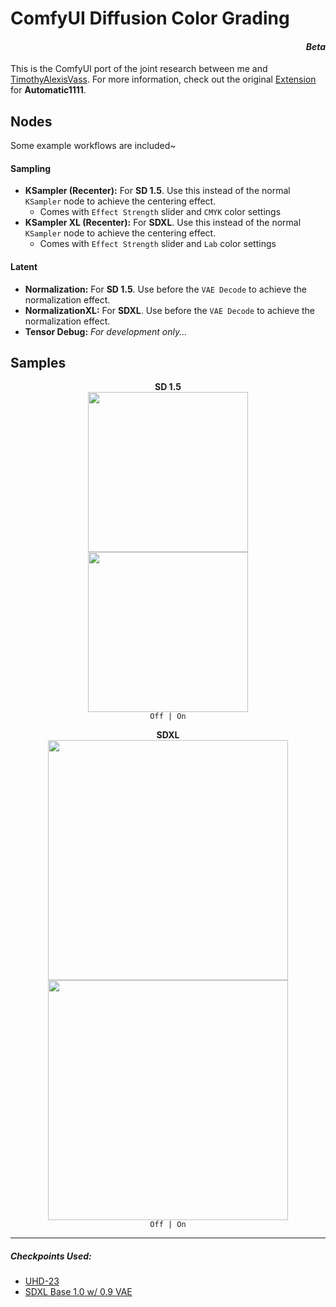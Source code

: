 ﻿# ComfyUI Diffusion Color Grading
<h4 align = "right"><i>Beta</i></h4>

This is the ComfyUI port of the joint research between me and <ins>TimothyAlexisVass</ins>.
For more information, check out the original [Extension](https://github.com/Haoming02/sd-webui-diffusion-cg) for **Automatic1111**.

## Nodes
Some example workflows are included~

#### Sampling
- **KSampler (Recenter):** For **SD 1.5**. Use this instead of the normal `KSampler` node to achieve the centering effect.
  - Comes with `Effect Strength` slider and `CMYK` color settings
- **KSampler XL (Recenter):** For **SDXL**. Use this instead of the normal `KSampler` node to achieve the centering effect.
  - Comes with `Effect Strength` slider and `Lab` color settings

#### Latent
- **Normalization:** For **SD 1.5**. Use before the `VAE Decode` to achieve the normalization effect.
- **NormalizationXL:** For **SDXL**. Use before the `VAE Decode` to achieve the normalization effect.
- **Tensor Debug:** *For development only...*

## Samples

<p align="center">
<b>SD 1.5</b><br>
<img src="samples\1.5_off.jpg" width=256>
<img src="samples\1.5_on.jpg" width=256>
<br><code>Off | On</code><br>
</p>

<p align="center">
<b>SDXL</b><br>
<img src="samples\xl_off.jpg" width=384>
<img src="samples\xl_on.jpg" width=384>
<br><code>Off | On</code><br>
</p>

<hr>

##### Checkpoints Used:
- [UHD-23](https://civitai.com/models/22371/uhd-23)
- [SDXL Base 1.0 w/ 0.9 VAE](https://huggingface.co/stabilityai/stable-diffusion-xl-base-1.0/tree/main)

